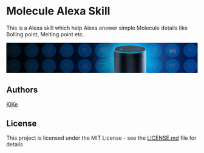 # Molecule Alexa Skill

This is a Alexa skill which help Alexa answer simple Molecule details like Bolling point, Melting point etc.

![Alexa Cover](https://raw.githubusercontent.com/KiranNiranjan/Alexa-Molecule-Skill/master/images/alexa-cover.jpg)

## Authors
[KiKe](http://kike.co.in)

## License

This project is licensed under the MIT License - see the [LICENSE.md](./LICENSE.md) file for details

